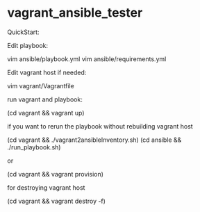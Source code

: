 # vagrant_ansible_tester

QuickStart:

Edit playbook:

vim ansible/playbook.yml
vim ansible/requirements.yml


Edit vagrant host if needed:

vim vagrant/Vagrantfile

run vagrant and playbook:

(cd vagrant && vagrant up)

if you want to rerun the playbook without rebuilding vagrant host

(cd vagrant && ./vagrant2ansibleInventory.sh)
(cd ansible && ./run_playbook.sh)

or

(cd vagrant && vagrant provision)

for destroying vagrant host

(cd vagrant && vagrant destroy -f)
